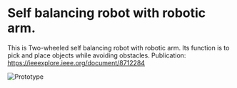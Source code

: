 # Self balancing robot with robotic arm.
This is Two-wheeled self balancing robot with robotic arm. Its function is to pick and place objects while avoiding obstacles.
Publication: https://ieeexplore.ieee.org/document/8712284

![Prototype](https://i.imgur.com/rHJez1C.png)
